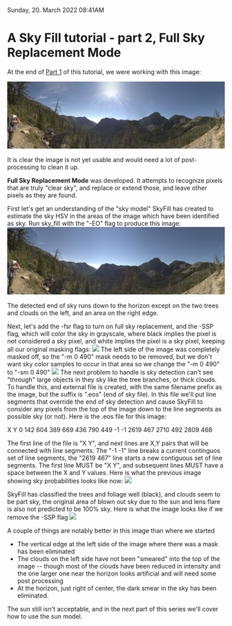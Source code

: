 Sunday, 20. March 2022 08:41AM 


# A Sky Fill tutorial - part 2, Full Sky Replacement Mode
At the end of [Part 1](SkyFill_tutorial_v1.md) of this tutorial, we were working with this image:

![pan02 mask 2](pan02_v2sf2.jpg  "pan02 mask 2")

It is clear the image is not yet usable and would need a lot of post-processing to clean it up.

**Full Sky Replacement Mode** was developed.  It attempts to recognize pixels that are truly "clear sky", and replace or extend those, and leave other pixels as they are found.

First let's get an understanding of the "sky model" SkyFill has created to estimate the sky HSV in the areas of the image which have been identified as sky.   Run sky_fill with the "-EO" flag to produce this image:
![pan02 mask 2](pan02_v2sf_EO.jpg  "pan02 mask 2")

The detected end of sky runs down to the horizon except on the two trees and clouds on the left, and an area on the right edge.

Next, let's add the -fsr flag to turn on full sky replacement, and the -SSP flag, which will color the sky in grayscale, where black implies the pixel is not considered a sky pixel, and white implies the pixel is a sky pixel, keeping all our original masking flags:
![](/home/welty/images/src/skyfill/git/SkyFill/Tutorial/pan02_v2sf_SSP_no_eos.jpg) 
The left side of the image was completely masked off, so the "-m 0 490" mask needs to be removed, but we don't want sky color samples to occur in that area so we change the "-m 0 490" to "-sm 0 490"
![](/home/welty/images/src/skyfill/git/SkyFill/Tutorial/pan02_v2sf_SSP_new_mask.jpg) 
The next problem to handle is sky detection can't see "through" large objects in they sky like the tree branches, or thick clouds.  To handle this, and external file is created, with the same filename prefix as the image, but the suffix is ".eos"  (end of sky file).  In this file we'll put line segments that override the end of sky detection and cause SkyFill to consider any pixels from the top of the image down to the line segments as possible sky (or not).   Here is the .eos file for this image:
>
X Y
0 142
604 389
669 436
790 449
-1 -1
2619 467
2710 492
2809 468
>

The first line of the file is "X Y", and next lines are X,Y pairs that will be connected with line segments.  The "-1 -1" line breaks a current continguos set of line segments, the "2619 467" line starts a new contiguous set of line segments.   The first line MUST be "X Y", and subsequent lines MUST have a space between the X and Y values.  Here is what the previous image showing sky probabilities looks like now:
![](/home/welty/images/src/skyfill/git/SkyFill/Tutorial/pan02_v2sf_SSP_eos.jpg) 

SkyFill has classified the trees and foliage well (black), and clouds seem to be part sky, the original area of blown out sky due to the sun and lens flare is also not predicted to be 100% sky.   Here is what the image looks like if we remove the -SSP flag
![](/home/welty/images/src/skyfill/git/SkyFill/Tutorial/pan02_v2sf_fsr.jpg) 

A couple of things are notably better in this image than where we started
- The vertical edge at the left side of the image where there was a mask has been eliminated
- The clouds on the left side have not been "smeared" into the top of the image -- though most of the clouds have been reduced in intensity and the one larger one near the horizon looks artificial and will need some post processing
- At the horizon, just right of center, the dark smear in the sky has been eliminated.

The sun still isn't acceptable, and in the next part of this series we'll cover how to use the sun model.